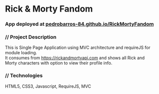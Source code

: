 # Rick & Morty Fandom

### App deployed at [pedrobarros-84.github.io/RickMortyFandom](https://pedrobarros-84.github.io/RickMortyFandom)

### // Project Description
This is Single Page Application using MVC architecture and requireJS for module loading.  
It consumes from https://rickandmortyapi.com and shows all Rick and Morty characters with option to view their profile info.

### // Technologies
HTML5, CSS3, Javascript, RequireJS, MVC
